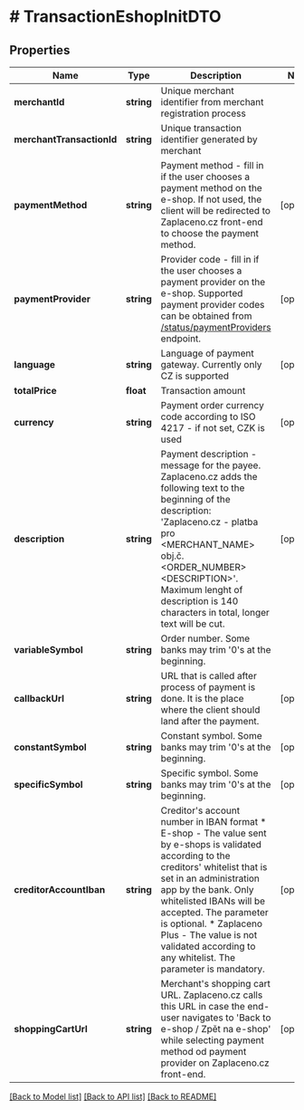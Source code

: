# # TransactionEshopInitDTO

## Properties

Name | Type | Description | Notes
------------ | ------------- | ------------- | -------------
**merchantId** | **string** | Unique merchant identifier from merchant registration process |
**merchantTransactionId** | **string** | Unique transaction identifier generated by merchant |
**paymentMethod** | **string** | Payment method - fill in if the user chooses a payment method on the e-shop. If not used, the client will be redirected to Zaplaceno.cz front-end to choose the payment method. | [optional]
**paymentProvider** | **string** | Provider code - fill in if the user chooses a payment provider on the e-shop. Supported payment provider codes can be obtained from [/status/paymentProviders](#tag/status) endpoint. | [optional]
**language** | **string** | Language of payment gateway. Currently only CZ is supported | [optional]
**totalPrice** | **float** | Transaction amount |
**currency** | **string** | Payment order currency code according to ISO 4217 - if not set, CZK is used | [optional]
**description** | **string** | Payment description - message for the payee. Zaplaceno.cz adds the following text to the beginning of the description: &#39;Zaplaceno.cz - platba pro &lt;MERCHANT_NAME&gt; obj.č. &lt;ORDER_NUMBER&gt; &lt;DESCRIPTION&gt;&#39;. Maximum lenght of description is 140 characters in total, longer text will be cut. | [optional]
**variableSymbol** | **string** | Order number. Some banks may trim &#39;0&#39;s at the beginning. |
**callbackUrl** | **string** | URL that is called after process of payment is done. It is the place where the client should land after the payment. | [optional]
**constantSymbol** | **string** | Constant symbol. Some banks may trim &#39;0&#39;s at the beginning. | [optional]
**specificSymbol** | **string** | Specific symbol. Some banks may trim &#39;0&#39;s at the beginning. | [optional]
**creditorAccountIban** | **string** | Creditor&#39;s account number in IBAN format  * E-shop - The value sent by e-shops is validated according to the creditors&#39; whitelist that is set in an administration app by the bank. Only whitelisted IBANs will be accepted. The parameter is optional. * Zaplaceno Plus - The value is not validated according to any whitelist. The parameter is mandatory. | [optional]
**shoppingCartUrl** | **string** | Merchant&#39;s shopping cart URL. Zaplaceno.cz calls this URL in case the end-user navigates to &#39;Back to e-shop / Zpět na e-shop&#39; while selecting payment method od payment provider on Zaplaceno.cz front-end. | [optional]

[[Back to Model list]](../../README.md#models) [[Back to API list]](../../README.md#endpoints) [[Back to README]](../../README.md)
